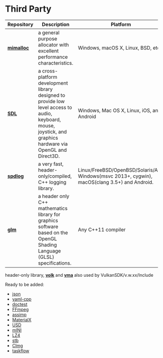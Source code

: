 # Third Party

|Repository|Description|Platform|License|NOTE|
|---|---|---|---|---|
| [**mimalloc**](https://github.com/microsoft/mimalloc)| a general purpose allocator with excellent performance characteristics. | Windows, macOS X, Linux, BSD, etc.| MIT License | static-link|
|[**SDL**](https://github.com/libsdl-org/SDL)| a cross-platform development library designed to provide low level access to audio, keyboard, mouse, joystick, and graphics hardware via OpenGL and Direct3D.|Windows, Mac OS X, Linux, iOS, and Android|| static-link|
| [**spdlog**](https://github.com/gabime/spdlog)| a very fast, header-only/compiled, C++ logging library.| Linux/FreeBSD/OpenBSD/Solaris/AIX, Windows(msvc 2013+, cygwin), macOS(clang 3.5+) and Android.| MIT License |header-only|
|[**glm**](https://github.com/g-truc/glm)| a header only C++ mathematics library for graphics software based on the OpenGL Shading Language (GLSL) specifications. | Any C++11 compiler | MIT License |header-only |

header-only library, [**volk**](https://github.com/zeux/volk) and [**vma**](https://github.com/GPUOpen-LibrariesAndSDKs/VulkanMemoryAllocator) also used by VulkanSDK/v.w.xx/Include

Ready to be added:
- [json](https://github.com/nlohmann/json)
- [yaml-cpp](https://github.com/jbeder/yaml-cpp)
- [doctest](https://github.com/doctest/doctest)
- [FFmpeg](https://github.com/FFmpeg/FFmpeg)
- [assimp](https://github.com/assimp/assimp)
- [MaterialX](https://github.com/AcademySoftwareFoundation/MaterialX)
- [USD](https://github.com/PixarAnimationStudios/USD)
- [mINI](https://github.com/pulzed/mINI)
- [LZ4](https://github.com/lz4/lz4)
- [stb](https://github.com/nothings/stb)
- [CImg](https://github.com/GreycLab/CImg)
- [taskflow](https://github.com/taskflow/taskflow)